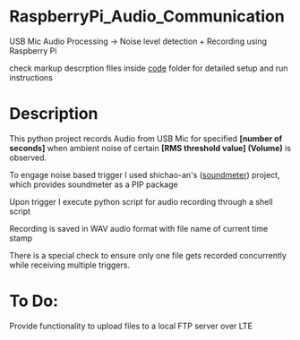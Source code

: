 # RaspberryPi_Audio_Communication

USB Mic Audio Processing -> Noise level detection + Recording using Raspberry Pi

check markup descrption files inside [code](https://github.com/rohit--jain/RaspberryPi_Audio_Communication/tree/main/code) folder for detailed setup and run instructions

# Description 

This python project records Audio from USB Mic for specified <b>[number of seconds]</b> when ambient noise of certain <b>[RMS threshold value] (Volume)</b> is observed.

To engage noise based trigger I used shichao-an's ([soundmeter](https://github.com/shichao-an/soundmeter)) project, which provides soundmeter as a PIP package

Upon trigger I execute python script for audio recording through a shell script

Recording is saved in WAV audio format with file name of current time stamp 

There is a special check to ensure only one file gets recorded concurrently while receiving multiple triggers.

# To Do:
Provide functionality to upload files to a local FTP server over LTE 

